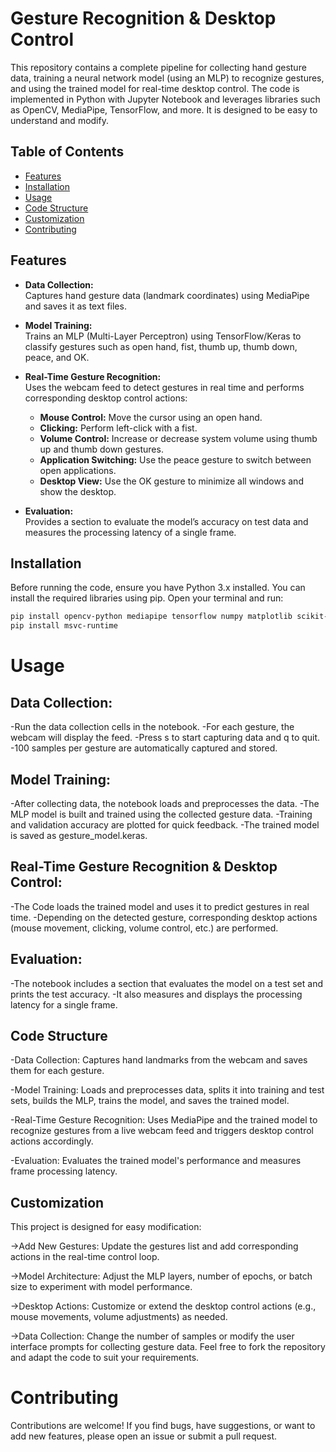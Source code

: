 # Gesture Recognition & Desktop Control

This repository contains a complete pipeline for collecting hand gesture data, training a neural network model (using an MLP) to recognize gestures, and using the trained model for real-time desktop control. The code is implemented in Python with Jupyter Notebook and leverages libraries such as OpenCV, MediaPipe, TensorFlow, and more. It is designed to be easy to understand and modify.

## Table of Contents

- [Features](#features)
- [Installation](#installation)
- [Usage](#usage)
- [Code Structure](#code-structure)
- [Customization](#customization)
- [Contributing](#contributing)


## Features

- **Data Collection:**  
  Captures hand gesture data (landmark coordinates) using MediaPipe and saves it as text files.

- **Model Training:**  
  Trains an MLP (Multi-Layer Perceptron) using TensorFlow/Keras to classify gestures such as open hand, fist, thumb up, thumb down, peace, and OK.

- **Real-Time Gesture Recognition:**  
  Uses the webcam feed to detect gestures in real time and performs corresponding desktop control actions:
  - **Mouse Control:** Move the cursor using an open hand.
  - **Clicking:** Perform left-click with a fist.
  - **Volume Control:** Increase or decrease system volume using thumb up and thumb down gestures.
  - **Application Switching:** Use the peace gesture to switch between open applications.
  - **Desktop View:** Use the OK gesture to minimize all windows and show the desktop.

- **Evaluation:**  
  Provides a section to evaluate the model’s accuracy on test data and measures the processing latency of a single frame.

## Installation

Before running the code, ensure you have Python 3.x installed. You can install the required libraries using pip. Open your terminal and run:

```bash
pip install opencv-python mediapipe tensorflow numpy matplotlib scikit-learn pyautogui pycaw comtypes
pip install msvc-runtime
```
# Usage
## Data Collection:

-Run the data collection cells in the notebook.
-For each gesture, the webcam will display the feed.
-Press s to start capturing data and q to quit.
-100 samples per gesture are automatically captured and stored.

## Model Training:

-After collecting data, the notebook loads and preprocesses the data.
-The MLP model is built and trained using the collected gesture data.
-Training and validation accuracy are plotted for quick feedback.
-The trained model is saved as gesture_model.keras.

## Real-Time Gesture Recognition & Desktop Control:

-The Code loads the trained model and uses it to predict gestures in real time.
-Depending on the detected gesture, corresponding desktop actions (mouse movement, clicking, volume control, etc.) are performed.

## Evaluation:

-The notebook includes a section that evaluates the model on a test set and prints the test accuracy.
-It also measures and displays the processing latency for a single frame.

## Code Structure
-Data Collection:
Captures hand landmarks from the webcam and saves them for each gesture.

-Model Training:
Loads and preprocesses data, splits it into training and test sets, builds the MLP, trains the model, and saves the trained model.

-Real-Time Gesture Recognition:
Uses MediaPipe and the trained model to recognize gestures from a live webcam feed and triggers desktop control actions accordingly.

-Evaluation:
Evaluates the trained model's performance and measures frame processing latency.

## Customization
This project is designed for easy modification:

->Add New Gestures:
Update the gestures list and add corresponding actions in the real-time control loop.

->Model Architecture:
Adjust the MLP layers, number of epochs, or batch size to experiment with model performance.

->Desktop Actions:
Customize or extend the desktop control actions (e.g., mouse movements, volume adjustments) as needed.

->Data Collection:
Change the number of samples or modify the user interface prompts for collecting gesture data.
Feel free to fork the repository and adapt the code to suit your requirements.

# Contributing
Contributions are welcome! If you find bugs, have suggestions, or want to add new features, please open an issue or submit a pull request.
